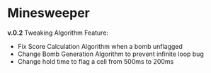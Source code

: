 # Minesweeper
**v.0.2**
Tweaking Algorithm
Feature:
- Fix Score Calculation Algorithm when a bomb unflagged
- Change Bomb Generation Algorithm to prevent infinite loop bug
- Change hold time to flag a cell from 500ms to 200ms